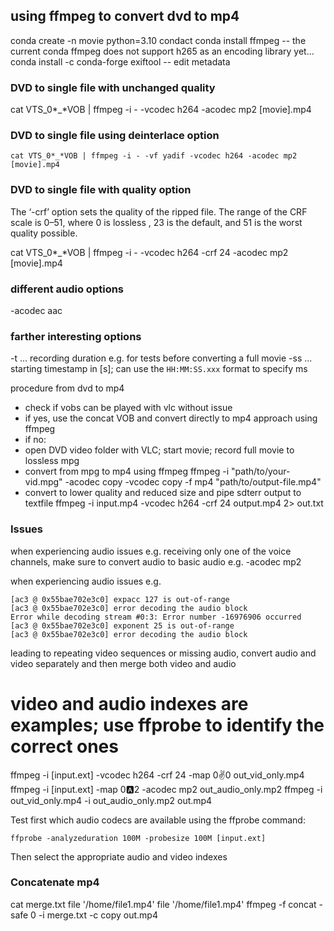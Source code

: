 ## using ffmpeg to convert dvd to mp4

conda create -n movie python=3.10
condact
conda install ffmpeg
-- the current conda ffmpeg does not support h265 as an encoding library yet...
conda install -c conda-forge exiftool
-- edit metadata

### DVD to single file with unchanged quality
cat VTS_0*_*VOB | ffmpeg -i - -vcodec h264 -acodec mp2 [movie].mp4

### DVD to single file using deinterlace option
    cat VTS_0*_*VOB | ffmpeg -i - -vf yadif -vcodec h264 -acodec mp2 [movie].mp4

### DVD to single file with quality option
The ‘-crf’ option sets the quality of the ripped file. The range of the CRF scale is 0–51, where 0 is lossless , 23 is the default, and 51 is the worst quality possible.

cat VTS_0*_*VOB | ffmpeg -i - -vcodec h264 -crf 24 -acodec mp2 [movie].mp4

### different audio options
-acodec aac

### farther interesting options

-t      ... recording duration e.g. for tests before converting a full movie
-ss     ... starting timestamp in [s]; can use the `HH:MM:SS.xxx` format to specify ms

procedure from dvd to mp4

- check if vobs can be played with vlc without issue 
- if yes, use the concat VOB and convert directly to mp4 approach using ffmpeg
- if no:
- open DVD video folder with VLC; start movie; record full movie to lossless mpg
- convert from mpg to mp4 using ffmpeg
ffmpeg -i "path/to/your-vid.mpg" -acodec copy -vcodec copy -f mp4 "path/to/output-file.mp4"
- convert to lower quality and reduced size and pipe sdterr output to textfile
ffmpeg -i input.mp4 -vcodec h264 -crf 24 output.mp4 2> out.txt


### Issues

when experiencing audio issues e.g. receiving only one of the voice channels,
make sure to convert audio to basic audio e.g. -acodec mp2

when experiencing audio issues e.g.

    [ac3 @ 0x55bae702e3c0] expacc 127 is out-of-range
    [ac3 @ 0x55bae702e3c0] error decoding the audio block
    Error while decoding stream #0:3: Error number -16976906 occurred
    [ac3 @ 0x55bae702e3c0] exponent 25 is out-of-range
    [ac3 @ 0x55bae702e3c0] error decoding the audio block

leading to repeating video sequences or missing audio, convert audio and video
separately and then merge both video and audio

# video and audio indexes are examples; use ffprobe to identify the correct ones
ffmpeg -i [input.ext] -vcodec h264 -crf 24 -map 0:v:0 out_vid_only.mp4
ffmpeg -i [input.ext] -map 0:a:2 -acodec mp2 out_audio_only.mp2
ffmpeg -i out_vid_only.mp4 -i out_audio_only.mp2 out.mp4

Test first which audio codecs are available using the ffprobe command:

    ffprobe -analyzeduration 100M -probesize 100M [input.ext]

Then select the appropriate audio and video indexes

### Concatenate mp4

cat merge.txt
file '/home/file1.mp4'
file '/home/file1.mp4'
ffmpeg -f concat -safe 0 -i merge.txt -c copy out.mp4
